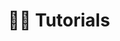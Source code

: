 ---
title: 👐🏼 Tutorials
url: /en/tutorials

# View.
#   1 = List
#   2 = Compact
#   3 = Card
view: 2

# Optional header image (relative to `static/media/` folder).
header: 
  image: "tutoriales-header.jpg"
  caption: "Photo adapted from [**Alexei Scutari**](https://unsplash.com/@scutal) on [Unsplash](https://unsplash.com)"

breadcrumbs: [""]  
---